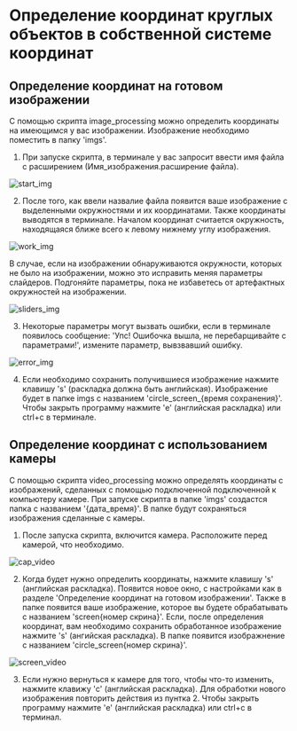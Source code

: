 # Определение координат круглых объектов в собственной системе координат

## Определение координат на готовом изображении 

С помощью скрипта image_processing можно определить координаты на имеющимся у вас изображении. Изображение необходимо поместить в папку 'imgs'.

1. При запуске скрипта, в терминале у вас запросит ввести имя файла с расширением (Имя_изображения.расширение файла).

![start_img](https://github.com/gitzense/caps_coordinates/assets/114235388/d55fad88-559c-4c25-b663-1880c8d33886)

2. После того, как ввели назвалие файла появится ваше изображение с выделенными окружностями и их координатами. Также координаты выводятся в терминале. Началом координат считается окружность, находящаяся ближе всего к левому нижнему углу изображения.

![work_img](https://github.com/gitzense/caps_coordinates/assets/114235388/520eaddc-3997-42b2-ad98-b49529b00543)

В случае, если на изображении обнаруживаются окружности, которых не было на изображении, можно это исправить меняя параметры слайдеров. Подгоняйте параметры, пока не избаветесь от артефактных окружностей на изображении. 

![sliders_img](https://github.com/gitzense/caps_coordinates/assets/114235388/7260afda-9409-455f-a8c5-5dc555c0e065)

3. Некоторые параметры могут вызвать ошибки, если в терминале появилось сообщение: 'Упс! Ошибочка вышла, не перебарщивайте с параметрами!', измените параметр, вывзвавший ошибку.

![error_img](https://github.com/gitzense/caps_coordinates/assets/114235388/8705841f-481a-49b6-8f05-cbdeaf5eb0ac)

4. Если необходимо сохранить получившиеся изображение нажмите клавишу 's' (раскладка должна быть английская). Изображение будет в папке imgs с названием 'circle_screen_{время сохранения}'. Чтобы закрыть программу нажмите 'e' (английская раскладка) или ctrl+c в терминале.

## Определение координат с использованием камеры

С помощью скрипта video_processing можно определять координаты с изображений, сделанных с помощью подключенной подключенной к компьютеру камере. При запуске скрипта в папке 'imgs' создастся папка с названием '{дата_время}'. В папке будут сохраняться изображения сделанные с камеры. 

1. После запуска скрипта, включится камера. Расположите перед камерой, что необходимо.

![cap_video](https://github.com/gitzense/caps_coordinates/assets/114235388/c540117a-9cae-425e-a678-910ca0fba629)

2. Когда будет нужно определить координаты, нажмите клавишу 's' (английская раскладка). Появится новое окно, с настройками как в разделе 'Определение координат на готовом изображении'. Также в папке появится ваше изображение, которое вы будете обрабатывать с названием 'screen{номер скрина}'. Если, после определения координат, вам необходимо сохранить обработанное изображение нажмите 's' (ангийская раскладка). В папке появится изображнение с названием 'circle_screen{номер скрина}'.

![screen_video](https://github.com/gitzense/caps_coordinates/assets/114235388/134837a0-ae76-4d1e-ba49-9db3a0b937da)

3. Если нужно вернуться к камере для того, чтобы что-то изменить, нажмите клавижу 'c' (английская раскладка). Для обработки нового изображения повторить действия из пунтка 2. Чтобы закрыть программу нажмите 'e' (английская раскладка) или ctrl+c в терминал.





